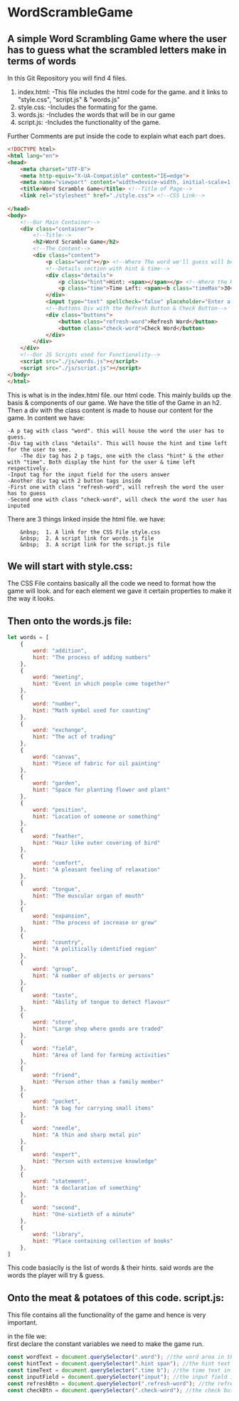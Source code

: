 # WordScrambleGame
  
## A simple Word Scrambling Game where the user has to guess what the scrambled letters make in terms of words

In this Git Repository you will find 4 files.

1. index.html:
  -This file includes the html code for the game. and it links to "style.css", "script.js" & "words.js"
2. style.css:
  -Includes the formating for the game.
3. words.js:
  -Includes the words that will be in our game
4. script.js:
  -Includes the functionality of the game.
  
Further Comments are put inside the code to explain what each part does.

```html
<!DOCTYPE html>
<html lang="en">
<head>
    <meta charset="UTF-8">
    <meta http-equiv="X-UA-Compatible" content="IE=edge">
    <meta name="viewport" content="width=device-width, initial-scale=1.0">
    <title>Word Scramble Game</title> <!--Title of Page-->
    <link rel="stylesheet" href="./style.css"> <!--CSS Link-->
    
</head>
<body>
    <!--Our Main Container-->
    <div class="container">
        <!--Title--> 
        <h2>Word Scramble Game</h2>
        <!--The Content-->
        <div class="content">
            <p class="word"></p> <!--Where The word we'll guess will be.-->
            <!--Details section with hint & time-->
            <div class="details">
                <p class="hint">Hint: <span></span></p> <!--Where the Hint will be displayed-->
                <p class="time">Time Left: <span><b class="timeMax">30</b>s</span></p> <!--Where the Time Remaining will be displayed-->
            </div>
            <input type="text" spellcheck="false" placeholder="Enter a valid word"> <!--Input field to put in Answer-->
            <!--Buttons Div with the Refresh Button & Check Button-->
            <div class="buttons">
                <button class="refresh-word">Refresh Word</button>
                <button class="check-word">Check Word</button>
            </div>
        </div>
    </div>
    <!--Our JS Scripts used for Functionality-->
    <script src="./js/words.js"></script>
    <script src="./js/script.js"></script>
</body>
</html>
```
This is what is in the index.html file. our html code. This mainly builds up the basis & components of our game. We have the title of the Game in an h2. Then a div with the class content is made to house our content for the game. In content we have:

	-A p tag with class "word". this will house the word the user has to guess.  
	-Div tag with class "details". This will house the hint and time left for the user to see.  
		-The div tag has 2 p tags, one with the class "hint" & the other with "time". Both display the hint for the user & time left respectively.   
	-Input tag for the input field for the users answer  
	-Another div tag with 2 button tags inside  
	-First one with class "refresh-word", will refresh the word the user has to guess  
	-Second one with class "check-word", will check the word the user has inputed  
	
There are 3 things linked inside the html file. we have: 

		&nbsp;	1. A link for the CSS File style.css  
		&nbsp;	2. A script link for words.js file  
		&nbsp;	3. A script link for the script.js file   

## We will start with style.css:

The CSS File contains basically all the code we need to format how the game will look. and for each element we gave it certain properties to make it the way it looks.

## Then onto the words.js file:

```js
let words = [
    {
        word: "addition",
        hint: "The process of adding numbers"
    },
    {
        word: "meeting",
        hint: "Event in which people come together"
    },
    {
        word: "number",
        hint: "Math symbol used for counting"
    },
    {
        word: "exchange",
        hint: "The act of trading"
    },
    {
        word: "canvas",
        hint: "Piece of fabric for oil painting"
    },
    {
        word: "garden",
        hint: "Space for planting flower and plant"
    },
    {
        word: "position",
        hint: "Location of someone or something"
    },
    {
        word: "feather",
        hint: "Hair like outer covering of bird"
    },
    {
        word: "comfort",
        hint: "A pleasant feeling of relaxation"
    },
    {
        word: "tongue",
        hint: "The muscular organ of mouth"
    },
    {
        word: "expansion",
        hint: "The process of increase or grow"
    },
    {
        word: "country",
        hint: "A politically identified region"
    },
    {
        word: "group",
        hint: "A number of objects or persons"
    },
    {
        word: "taste",
        hint: "Ability of tongue to detect flavour"
    },
    {
        word: "store",
        hint: "Large shop where goods are traded"
    },
    {
        word: "field",
        hint: "Area of land for farming activities"
    },
    {
        word: "friend",
        hint: "Person other than a family member"
    },
    {
        word: "pocket",
        hint: "A bag for carrying small items"
    },
    {
        word: "needle",
        hint: "A thin and sharp metal pin"
    },
    {
        word: "expert",
        hint: "Person with extensive knowledge"
    },
    {
        word: "statement",
        hint: "A declaration of something"
    },
    {
        word: "second",
        hint: "One-sixtieth of a minute"
    },
    {
        word: "library",
        hint: "Place containing collection of books"
    },
]

```

This code basiaclly is the list of words & their hints. said words are the words the player will try & guess.  


## Onto the meat & potatoes of this code. script.js:

This file contains all the functionality of the game and hence is very important.  

in the file we:  
first declare the constant variables we need to make the game run.  
```js
const wordText = document.querySelector(".word"); //the word area in the html file.
const hintText = document.querySelector(".hint span"); //the hint text in the html file.
const timeText = document.querySelector(".time b"); //the time text in the html file.
const inputField = document.querySelector("input"); //the input field in the html file.
const refreshBtn = document.querySelector(".refresh-word"); //the refresh button in the html file.
const checkBtn = document.querySelector(".check-word"); //the check button in the html file.
```
